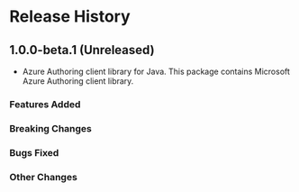 # Release History

## 1.0.0-beta.1 (Unreleased)

- Azure Authoring client library for Java. This package contains Microsoft Azure Authoring client library.

### Features Added

### Breaking Changes

### Bugs Fixed

### Other Changes
